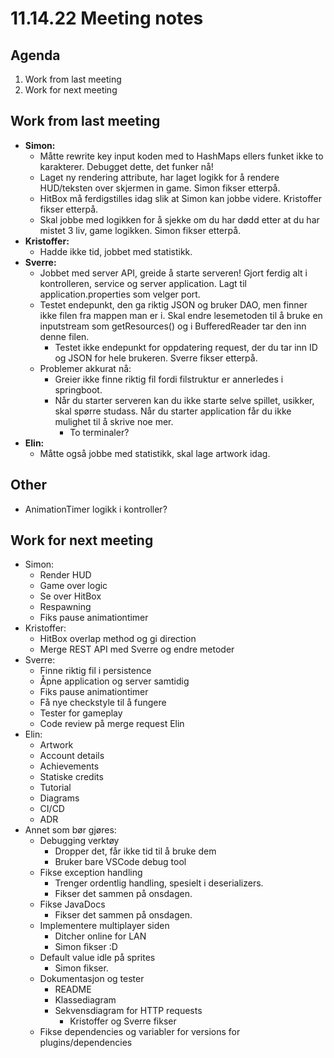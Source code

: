 # 11.14.22 Meeting notes

## Agenda
1. Work from last meeting
2. Work for next meeting

## Work from last meeting
* **Simon:**
    * Måtte rewrite key input koden med to HashMaps ellers funket ikke to karakterer. Debugget dette, det funker nå!
    * Laget ny rendering attribute, har laget logikk for å rendere HUD/teksten over skjermen in game. Simon fikser etterpå.
    * HitBox må ferdigstilles idag slik at Simon kan jobbe videre. Kristoffer fikser etterpå.
    * Skal jobbe med logikken for å sjekke om du har dødd etter at du har mistet 3 liv, game logikken. Simon fikser etterpå.
* **Kristoffer:**
    * Hadde ikke tid, jobbet med statistikk.
* **Sverre:**
    * Jobbet med server API, greide å starte serveren! Gjort ferdig alt i kontrolleren, service og server application. Lagt til application.properties som velger port.
    * Testet endepunkt, den ga riktig JSON og bruker DAO, men finner ikke filen fra mappen man er i. Skal endre lesemetoden til å bruke en inputstream som getResources() og i BufferedReader tar den inn denne filen.
        * Testet ikke endepunkt for oppdatering request, der du tar inn ID og JSON for hele brukeren. Sverre fikser etterpå.
    * Problemer akkurat nå:
        * Greier ikke finne riktig fil fordi filstruktur er annerledes i springboot.
        * Når du starter serveren kan du ikke starte selve spillet, usikker, skal spørre studass. Når du starter application får du ikke mulighet til å skrive noe mer.
            * To terminaler?
* **Elin:**
    * Måtte også jobbe med statistikk, skal lage artwork idag.

## Other
* AnimationTimer logikk i kontroller?

## Work for next meeting
* Simon:
    * Render HUD
    * Game over logic
    * Se over HitBox
    * Respawning
    * Fiks pause animationtimer
* Kristoffer:
    * HitBox overlap method og gi direction
    * Merge REST API med Sverre og endre metoder
* Sverre:
    * Finne riktig fil i persistence
    * Åpne application og server samtidig
    * Fiks pause animationtimer
    * Få nye checkstyle til å fungere
    * Tester for gameplay
    * Code review på merge request Elin
* Elin:
    * Artwork
    * Account details
    * Achievements
    * Statiske credits
    * Tutorial
    * Diagrams
    * CI/CD
    * ADR
* Annet som bør gjøres:
    * Debugging verktøy
        * Dropper det, får ikke tid til å bruke dem
        * Bruker bare VSCode debug tool
    * Fikse exception handling
        * Trenger ordentlig handling, spesielt i deserializers.
        * Fikser det sammen på onsdagen.
    * Fikse JavaDocs
        * Fikser det sammen på onsdagen.
    * Implementere multiplayer siden
        * Ditcher online for LAN
        * Simon fikser :D
    * Default value idle på sprites
        * Simon fikser.
    * Dokumentasjon og tester
        * README
        * Klassediagram
        * Sekvensdiagram for HTTP requests
            * Kristoffer og Sverre fikser
    * Fikse dependencies og variabler for versions for plugins/dependencies
